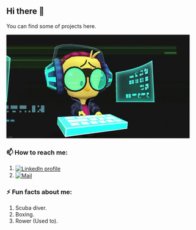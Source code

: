 ## Hi there 👋

You can find some of projects here.
<p><img src="https://github.com/omarelwakil/omarelwakil/blob/main/coding.gif" alt='https://giphy.com/gifs/looneytunesworldofmayhem-world-of-mayhem-looney-tunes-ltwom-RbDKaczqWovIugyJmW' /></p>

### 📫 How to reach me:
1. <a href="https://www.linkedin.com/in/omarelwakil/"><img align='center' src="https://img.shields.io/badge/-omarelwakil-blue?style=flat&logo=Linkedin&logoColor=white&link=https://www.linkedin.com/in/omarelwakil/" alt="LinkedIn profile"></a>
2. </a> <a href="mailto:omartelwakil@gmail.com"><img align='center' src="https://img.shields.io/badge/-omartelwakil@gmail.com-1ca0f1?style=flat&logo=gmail&logoColor=white&color=red&link=mailto:omartelwakil@gmail.com" alt="Mail"></a>

### ⚡ Fun facts about me:
1. Scuba diver.
2. Boxing.
3. Rower (Used to).
